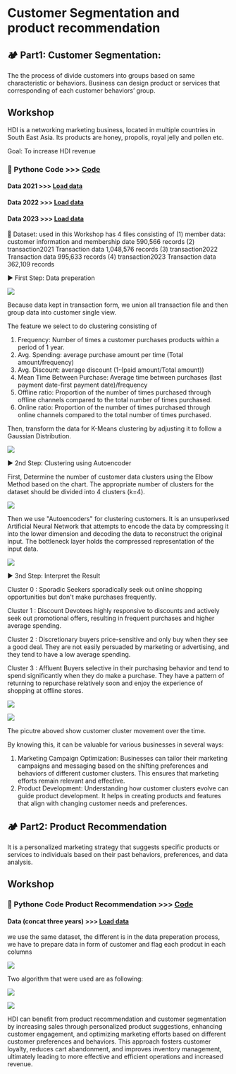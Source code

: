 # Customer Segmentation and product recommendation

## 🏕️ Part1: Customer Segmentation: 
The the process of divide customers into groups based on same characteristic or behaviors. Business can design product or services that corresponding  of each customer behaviors’ group.

## Workshop
HDI is a networking marketing business, located in multiple countries in South East Asia. Its products are honey, propolis, royal jelly and pollen etc.

Goal: To increase HDI revenue

### 💾 Pythone Code >>>  [Code](https://github.com/ween3654/Advanced_Aanlytics-MADT8101/blob/main/section4%3A%20Customer%20Segmentation%20%26%20Product%20Recommendation/code_data/Customer_Segmentation_update.ipynb)
#### Data 2021 >>>  [Load data](https://github.com/ween3654/Advanced_Aanlytics-MADT8101/blob/main/section4%3A%20Customer%20Segmentation%20%26%20Product%20Recommendation/code_data/transaction_2021.parquet)
#### Data 2022 >>>  [Load data](https://github.com/ween3654/Advanced_Aanlytics-MADT8101/blob/main/section4%3A%20Customer%20Segmentation%20%26%20Product%20Recommendation/code_data/transaction_2022.parquet)
#### Data 2023 >>>  [Load data](https://github.com/ween3654/Advanced_Aanlytics-MADT8101/blob/main/section4%3A%20Customer%20Segmentation%20%26%20Product%20Recommendation/code_data/transaction_2023.parquet)


💠 Dataset: used in this Workshop has 4 files consisting of 
  (1) member data: customer information and membership date 590,566 records 
  (2) transaction2021 Transaction data 1,048,576 records 
  (3) transaction2022 Transaction data 995,633 records 
  (4) transaction2023 Transaction data 362,109 records

▶️ First Step: Data preperation

![](https://github.com/ween3654/Advanced_Aanlytics-MADT8101/blob/main/section4%3A%20Customer%20Segmentation%20%26%20Product%20Recommendation/pic/1_data_prep.png)

Because data kept in transaction form, we union all transaction file and then group data into customer single view. 

The feature we select to do clustering consisting of 

  1) Frequency: Number of times a customer purchases products within a period of 1 year.
  2) Avg. Spending: average purchase amount per time (Total amount/frequency)
  3) Avg. Discount: average discount (1-(paid amount/Total amount))
  4) Mean Time Between Purchase: Average time between purchases (last payment date-first payment date)/frequency
  5) Offline ratio: Proportion of the number of times purchased through offline channels compared to the total number of times purchased.
  6) Online ratio: Proportion of the number of times purchased through online channels compared to the total number of times purchased.

Then, transform the data for K-Means clustering by adjusting it to follow a Gaussian Distribution.

![](https://github.com/ween3654/Advanced_Aanlytics-MADT8101/blob/main/section4%3A%20Customer%20Segmentation%20%26%20Product%20Recommendation/pic/2_Gaussian_transform.png)

▶️ 2nd Step: Clustering using Autoencoder

First, Determine the number of customer data clusters using the Elbow Method based on the chart. The appropriate number of clusters for the dataset should be divided into 4 clusters (k=4).

![](https://github.com/ween3654/Advanced_Aanlytics-MADT8101/blob/main/section4%3A%20Customer%20Segmentation%20%26%20Product%20Recommendation/pic/3_kmethod.png)

Then we use "Autoencoders" for clustering customers. It is an unsuperivsed Artificial Neural Network that attempts to encode the data by compressing it into the lower dimension and decoding the data to reconstruct the original input. The bottleneck layer holds the compressed representation of the input data.

![](https://github.com/ween3654/Advanced_Aanlytics-MADT8101/blob/main/section4%3A%20Customer%20Segmentation%20%26%20Product%20Recommendation/pic/4_segmentation_result.png)

▶️ 3nd Step: Interpret the Result

Cluster 0 :  Sporadic Seekers 
sporadically seek out online shopping opportunities but don't make purchases frequently.

Cluster 1 : Discount Devotees 
highly responsive to discounts and actively seek out promotional offers, resulting in frequent purchases and
higher average spending.

Cluster 2 : Discretionary buyers 
price-sensitive and only buy when they see a good deal. They are not easily persuaded by marketing or advertising,
and they tend to have a low average spending.

Cluster 3 : Affluent Buyers 
selective in their purchasing behavior and tend to spend significantly when they do make a purchase. They have a
pattern of returning to repurchase relatively soon and enjoy the experience of shopping at offline stores.

![](https://github.com/ween3654/Advanced_Aanlytics-MADT8101/blob/main/section4%3A%20Customer%20Segmentation%20%26%20Product%20Recommendation/pic/5_cluster_profile.png)

![](https://github.com/ween3654/Advanced_Aanlytics-MADT8101/blob/main/section4%3A%20Customer%20Segmentation%20%26%20Product%20Recommendation/pic/6_Customer_movement.png)

The picutre aboved show customer cluster movement over the time. 

By knowing this, it can be valuable for various businesses in several ways:
  1) Marketing Campaign Optimization: Businesses can tailor their marketing campaigns and messaging based on the shifting preferences and behaviors of different customer clusters. This ensures that marketing efforts remain relevant and effective.
  2) Product Development: Understanding how customer clusters evolve can guide product development. It helps in creating products and features that align with changing customer needs and preferences.

## 🏕️ Part2: Product Recommendation
It is a personalized marketing strategy that suggests specific products or services to individuals based on their past behaviors, preferences, and data analysis. 

## Workshop
### 💾 Pythone Code Product Recommendation >>>  [Code](https://github.com/ween3654/Advanced_Aanlytics-MADT8101/blob/main/section4%3A%20Customer%20Segmentation%20%26%20Product%20Recommendation/code_data/product_recommendation.ipynb.ipynb)

#### Data (concat three years) >>>  [Load data](https://github.com/ween3654/Advanced_Aanlytics-MADT8101/blob/main/section4%3A%20Customer%20Segmentation%20%26%20Product%20Recommendation/code_data/df_test.parquet)

we use the same dataset, the different is in the data preperation process, we have to prepare data in form of customer and flag each prodcut in each columns

![](https://github.com/ween3654/Advanced_Aanlytics-MADT8101/blob/main/section4%3A%20Customer%20Segmentation%20%26%20Product%20Recommendation/pic/7_data_for_product_recommend.png)

Two algorithm that were used are as following:

![](https://github.com/ween3654/Advanced_Aanlytics-MADT8101/blob/main/section4%3A%20Customer%20Segmentation%20%26%20Product%20Recommendation/pic/8_collaborative_filering.png)

![](https://github.com/ween3654/Advanced_Aanlytics-MADT8101/blob/main/section4%3A%20Customer%20Segmentation%20%26%20Product%20Recommendation/pic/9_NMP.png)

HDI can benefit from product recommendation and customer segmentation by increasing sales through personalized product suggestions, enhancing customer engagement, and optimizing marketing efforts based on different customer preferences and behaviors. This approach fosters customer loyalty, reduces cart abandonment, and improves inventory management, ultimately leading to more effective and efficient operations and increased revenue.








     

